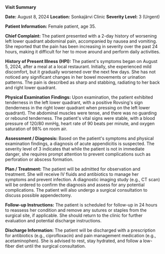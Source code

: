 **Visit Summary**

**Date:** August 8, 2024
**Location:** Sonkajärvi Clinic
**Severity Level:** 3 (Urgent)

**Patient Information:**
Female patient, age 35.

**Chief Complaint:**
The patient presented with a 2-day history of worsening left lower quadrant abdominal pain, accompanied by nausea and vomiting. She reported that the pain has been increasing in severity over the past 24 hours, making it difficult for her to move around and perform daily activities.

**History of Present Illness (HPI):**
The patient's symptoms began on August 5, 2024, after a meal at a local restaurant. Initially, she experienced mild discomfort, but it gradually worsened over the next few days. She has not noticed any significant changes in her bowel movements or urination patterns. The pain is described as sharp and stabbing, radiating to her back and right lower quadrant.

**Physical Examination Findings:**
Upon examination, the patient exhibited tenderness in the left lower quadrant, with a positive Rovsing's sign (tenderness in the right lower quadrant when pressing on the left lower quadrant). The abdominal muscles were tense, and there was no guarding or rebound tenderness. The patient's vital signs were stable, with a blood pressure of 120/80 mmHg, heart rate of 90 beats per minute, and oxygen saturation of 98% on room air.

**Assessment / Diagnosis:**
Based on the patient's symptoms and physical examination findings, a diagnosis of acute appendicitis is suspected. The severity level of 3 indicates that while the patient is not in immediate danger, she requires prompt attention to prevent complications such as perforation or abscess formation.

**Plan / Treatment:**
The patient will be admitted for observation and treatment. She will receive IV fluids and antibiotics to manage her symptoms and prevent infection. A diagnostic imaging study (e.g., CT scan) will be ordered to confirm the diagnosis and assess for any potential complications. The patient will also undergo a surgical consultation to discuss possible appendectomy.

**Follow-up Instructions:**
The patient is scheduled for follow-up in 24 hours to reassess her condition and remove any sutures or staples from the surgical site, if applicable. She should return to the clinic for further evaluation and potential discharge instructions.

**Discharge Information:**
The patient will be discharged with a prescription for antibiotics (e.g., ciprofloxacin) and pain management medication (e.g., acetaminophen). She is advised to rest, stay hydrated, and follow a low-fiber diet until the surgical consultation.